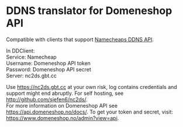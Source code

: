 # DDNS translator for Domeneshop API
Compatible with clients that support [Namecheaps DDNS API](https://www.namecheap.com/support/knowledgebase/article.aspx/29/11/how-do-i-use-a-browser-to-dynamically-update-the-hosts-ip).

In DDClient:  
Service: Namecheap  
Username: Domeneshop API token  
Password: Domeneshop API secret  
Server: nc2ds.gbt.cc

Use https://nc2ds.gbt.cc at your own risk, log contains credentials and support might end abruptly. For self hosting, see http://github.com/sjefen6/nc2ds/.  
For more information on Domeneshop API see https://api.domeneshop.no/docs/. To get your token and secret, visit: https://www.domeneshop.no/admin?view=api.
